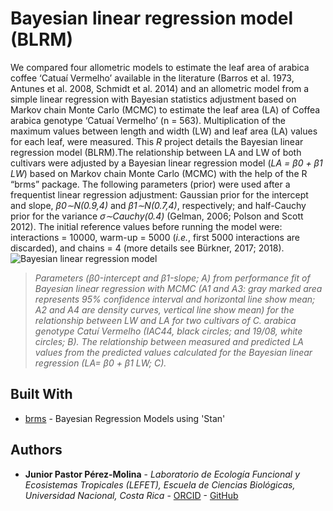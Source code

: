 # Bayesian linear regression model (BLRM)

We compared four allometric models to estimate the leaf area of arabica coffee ‘Catuaí Vermelho’ available in the literature (Barros et al. 1973, Antunes et al. 2008, Schmidt et al. 2014) and an allometric model from a simple linear regression with Bayesian statistics adjustment based on Markov chain Monte Carlo (MCMC) to estimate the leaf area (LA) of Coffea arabica genotype ‘Catuaí Vermelho’ (n = 563). Multiplication of the maximum values between length and width (LW) and leaf area (LA) values for each leaf, were measured. This _R_ project details the Bayesian linear regression model (BLRM).The relationship between LA and LW of both cultivars were adjusted by a Bayesian linear regression model (_LA = β0 + β1 LW_) based on Markov chain Monte Carlo (MCMC) with the help of the R “brms” package. The following parameters (prior) were used after a frequentist linear regression adjustment: Gaussian prior for the intercept and slope, _β0∼N(0.9,4)_ and _β1∼N(0.7,4)_, respectively; and half-Cauchy prior for the variance _σ∼Cauchy(0.4)_ (Gelman, 2006; Polson and Scott 2012). The initial reference values before running the model were: interactions = 10000, warm-up = 5000 (_i.e._, first 5000 interactions are discarded), and chains = 4 (more details see Bürkner, 2017; 2018).
![Bayesian linear regression model](https://github.com/JPASTORPM/Project_BLRM/blob/master/Results/Fig.%20BLRM.png)
> _Parameters (β0-intercept and β1-slope; *A*) from performance fit of Bayesian linear regression with MCMC (A1 and A3: gray marked area represents 95% confidence interval and horizontal line show mean; A2 and A4 are density curves, vertical line show mean) for the relationship between LW and LA for two cultivars of C. arabica genotype Catuí Vermelho (IAC44, black circles; and 19/08, white circles; B). The relationship between measured and predicted LA values from the predicted values calculated for the Bayesian linear regression (LA= β0 + β1 LW; C)._


## Built With

* [brms](https://www.rdocumentation.org/packages/brms) - Bayesian Regression Models using 'Stan'


## Authors

* **Junior Pastor Pérez-Molina** - *Laboratorio de Ecología Funcional y Ecosistemas Tropicales (LEFET), Escuela de Ciencias Biológicas, Universidad Nacional, Costa Rica* - [ORCID](https://orcid.org/0000-0002-3396-0599) - [GitHub](https://github.com/JPASTORPM)
